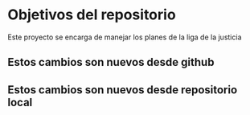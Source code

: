 # Objetivos del repositorio

Este proyecto se encarga de manejar los planes de la liga de la justicia


## Estos cambios son nuevos desde github
## Estos cambios son nuevos desde repositorio local
